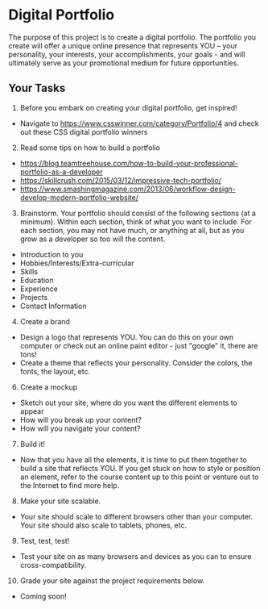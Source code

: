 # Digital Portfolio

The purpose of this project is to create a digital portfolio.  The portfolio you create will offer a unique online presence that represents YOU – your personality, your interests, your accomplishments, your goals  - and will ultimately serve as your promotional medium for future opportunities. 

## Your Tasks

1.  Before you embark on creating your digital portfolio, get inspired!

- Navigate to https://www.csswinner.com/category/Portfolio/4  and check out these CSS digital portfolio winners

2.  Read some tips on how to build a portfolio

- https://blog.teamtreehouse.com/how-to-build-your-professional-portfolio-as-a-developer
- https://skillcrush.com/2015/03/12/impressive-tech-portfolio/
- https://www.smashingmagazine.com/2013/06/workflow-design-develop-modern-portfolio-website/

3. Brainstorm. Your portfolio should consist of the following sections (at a minimum).  Within each section, think of what you want to include.  For each section, you may not have much, or anything at all, but as you grow as a developer so too will the content.  

- Introduction to you
- Hobbies/Interests/Extra-curricular
- Skills
- Education
- Experience 
- Projects
- Contact Information

4. Create a brand

- Design a logo that represents YOU.  You can do this on your own computer or check out an online paint editor - just "google" it, there are tons!
- Create a theme that reflects your personality.  Consider the colors, the fonts, the layout, etc.   

6. Create a mockup

- Sketch out your site, where do you want the different elements to appear
- How will you break up your content?
- How will you navigate your content?

7. Build it!

- Now that you have all the elements, it is time to put them together to build a site that reflects YOU.  If you get stuck on how to style or position an element, refer to the course content up to this point or venture out to the Internet to find more help.  

8. Make your site scalable.

- Your site should scale to different browsers other than your computer.  Your site should also scale to tablets, phones, etc. 

9. Test, test, test!  

- Test your site on as many browsers and devices as you can to ensure cross-compatibility. 

10.  Grade your site against the project requirements below.

- Coming soon! 
